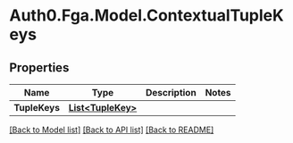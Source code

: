 # Auth0.Fga.Model.ContextualTupleKeys

## Properties

Name | Type | Description | Notes
------------ | ------------- | ------------- | -------------
**TupleKeys** | [**List&lt;TupleKey&gt;**](TupleKey.md) |  | 

[[Back to Model list]](../README.md#models) [[Back to API list]](../README.md#api-endpoints) [[Back to README]](../README.md)

